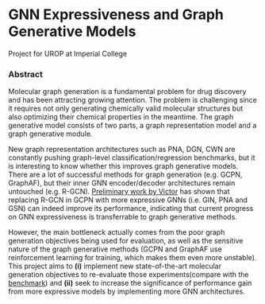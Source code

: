 # GNN Expressiveness and Graph Generative Models
Project for UROP at Imperial College

### Abstract
Molecular graph generation is a fundamental problem for drug discovery and has been attracting growing attention. The problem is challenging since it requires not only generating chemically valid molecular structures but also optimizing their chemical properties in the meantime. The graph generative model consists of two parts, a graph representation model and a graph generative module.

New graph representation architectures such as PNA, DGN, CWN are constantly pushing graph-level classification/regression benchmarks, but it is interesting to know whether this improves graph generative models. There are a lot of successful methods for graph generation (e.g. GCPN, GraphAF), but their inner GNN encoder/decoder architectures remain untouched (e.g. R-GCN). [Preliminary work by Victor](https://github.com/VictorZXY/expressive-graph-gen) has shown that replacing R-GCN in GCPN with more expressive GNNs (i.e. GIN, PNA and GSN) can indeed improve its performance, indicating that current progress on GNN expressiveness is transferrable to graph generative methods.

However, the main bottleneck actually comes from the poor graph generation objectives being used for evaluation, as well as the sensitive nature of the graph generative methods (GCPN and GraphAF use reinforcement learning for training, which makes them even more unstable). This project aims to **(i)** implement new state-of-the-art molecular generation objectives to re-evaluate those experiments(compare with the [benchmark](https://pubs.acs.org/doi/full/10.1021/acs.jcim.8b00839#)) and **(ii)** seek to increase the significance of performance gain from more expressive models by implementing more GNN architectures.
